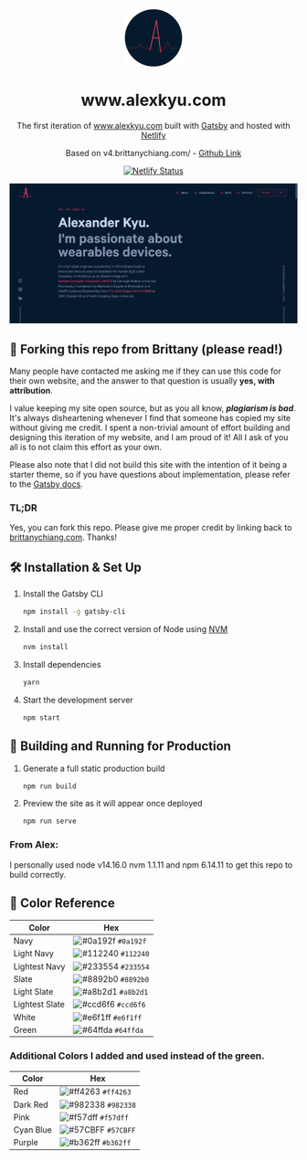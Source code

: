 <div align="center">
  <img alt="Logo" src="https://raw.githubusercontent.com/awkyu/portfolio/main/src/images/logo.png" width="100" />
</div>
<h1 align="center">
  www.alexkyu.com
</h1>
<p align="center">
  The first iteration of <a href="https://www.alexkyu.com" target="_blank">www.alexkyu.com</a> built with <a href="https://www.gatsbyjs.org/" target="_blank">Gatsby</a> and hosted with <a href="https://www.netlify.com/" target="_blank">Netlify</a>
</p>
<p align="center">
  Based on v4.brittanychiang.com/ - <a href="https://github.com/bchiang7/v4">Github Link</a>
</p>
<p align="center">
  <a href="https://app.netlify.com/sites/alexkyu/deploys" target="_blank">
    <img src="https://api.netlify.com/api/v1/badges/22ae068b-7429-4e6e-a450-e69a6f90610b/deploy-status" alt="Netlify Status" />
  </a>
</p>

![demo](https://raw.githubusercontent.com/awkyu/portfolio/main/src/images/demo.png)

## 🚨 Forking this repo from Brittany (please read!)

Many people have contacted me asking me if they can use this code for their own website, and the answer to that question is usually **yes, with attribution**.

I value keeping my site open source, but as you all know, _**plagiarism is bad**_. It's always disheartening whenever I find that someone has copied my site without giving me credit. I spent a non-trivial amount of effort building and designing this iteration of my website, and I am proud of it! All I ask of you all is to not claim this effort as your own.

Please also note that I did not build this site with the intention of it being a starter theme, so if you have questions about implementation, please refer to the [Gatsby docs](https://www.gatsbyjs.org/docs/).

### TL;DR

Yes, you can fork this repo. Please give me proper credit by linking back to [brittanychiang.com](https://brittanychiang.com). Thanks!

## 🛠 Installation & Set Up

1. Install the Gatsby CLI

   ```sh
   npm install -g gatsby-cli
   ```

2. Install and use the correct version of Node using [NVM](https://github.com/nvm-sh/nvm)

   ```sh
   nvm install
   ```

3. Install dependencies

   ```sh
   yarn
   ```

4. Start the development server

   ```sh
   npm start
   ```

## 🚀 Building and Running for Production

1. Generate a full static production build

   ```sh
   npm run build
   ```

1. Preview the site as it will appear once deployed

   ```sh
   npm run serve
   ```

### From Alex:

I personally used node v14.16.0 nvm 1.1.11 and npm 6.14.11 to get this repo to build correctly.

## 🎨 Color Reference

| Color          | Hex                                                                |
| -------------- | ------------------------------------------------------------------ |
| Navy           | ![#0a192f](https://via.placeholder.com/10/0a192f?text=+) `#0a192f` |
| Light Navy     | ![#112240](https://via.placeholder.com/10/0a192f?text=+) `#112240` |
| Lightest Navy  | ![#233554](https://via.placeholder.com/10/303C55?text=+) `#233554` |
| Slate          | ![#8892b0](https://via.placeholder.com/10/8892b0?text=+) `#8892b0` |
| Light Slate    | ![#a8b2d1](https://via.placeholder.com/10/a8b2d1?text=+) `#a8b2d1` |
| Lightest Slate | ![#ccd6f6](https://via.placeholder.com/10/ccd6f6?text=+) `#ccd6f6` |
| White          | ![#e6f1ff](https://via.placeholder.com/10/e6f1ff?text=+) `#e6f1ff` |
| Green          | ![#64ffda](https://via.placeholder.com/10/64ffda?text=+) `#64ffda` |

### Additional Colors I added and used instead of the green.

| Color     | Hex                                                                |
| --------- | ------------------------------------------------------------------ |
| Red       | ![#ff4263](https://via.placeholder.com/10/ff4263?text=+) `#ff4263` |
| Dark Red  | ![#982338](https://via.placeholder.com/10/982338?text=+) `#982338` |
| Pink      | ![#f57dff](https://via.placeholder.com/10/f57dff?text=+) `#f57dff` |
| Cyan Blue | ![#57CBFF](https://via.placeholder.com/10/57CBFF?text=+) `#57CBFF` |
| Purple    | ![#b362ff](https://via.placeholder.com/10/b362ff?text=+) `#b362ff` |
